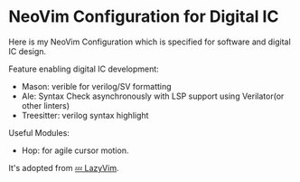 # NeoVim Configuration for Digital IC

Here is my NeoVim Configuration which is specified for software and digital IC design.

Feature enabling digital IC development:

- Mason: verible for verilog/SV formatting
- Ale: Syntax Check asynchronously with LSP support using Verilator(or other linters)
- Treesitter: verilog syntax highlight

Useful Modules:

- Hop: for agile cursor motion.

It's adopted from <a href="https://github.com/LazyVim/LazyVim">💤 LazyVim</a>.


